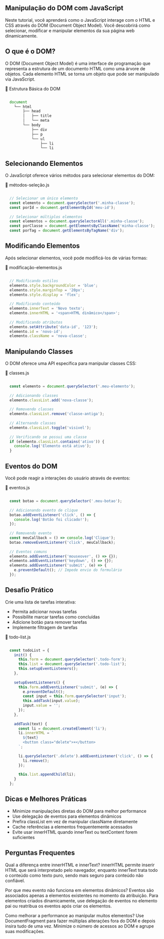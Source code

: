 ## Manipulação do DOM com JavaScript
Neste tutorial, você aprenderá como o JavaScript interage com o HTML e CSS através do DOM (Document Object Model). Você descobrirá como selecionar, modificar e manipular elementos da sua página web dinamicamente.

## O que é o DOM?
O DOM (Document Object Model) é uma interface de programação que representa a estrutura de um documento HTML como uma árvore de objetos. Cada elemento HTML se torna um objeto que pode ser manipulado via JavaScript.

📄 Estrutura Básica do DOM

```javascript

  document
    └── html
        ├── head
        │   ├── title
        │   └── meta
        └── body
            ├── div
            ├── p
            └── ul
                ├── li
                └── li
```

## Selecionando Elementos
O JavaScript oferece vários métodos para selecionar elementos do DOM:

📄 métodos-seleção.js

```javascript

  // Selecionar um único elemento
  const elemento = document.querySelector('.minha-classe');
  const porId = document.getElementById('meu-id');
  
  // Selecionar múltiplos elementos
  const elementos = document.querySelectorAll('.minha-classe');
  const porClasse = document.getElementsByClassName('minha-classe');
  const porTag = document.getElementsByTagName('div');
```

## Modificando Elementos
Após selecionar elementos, você pode modificá-los de várias formas:

📄 modificação-elementos.js

```javascript

  // Modificando estilos
  elemento.style.backgroundColor = 'blue';
  elemento.style.marginTop = '20px';
  elemento.style.display = 'flex';
  
  // Modificando conteúdo
  elemento.innerText = 'Novo texto';
  elemento.innerHTML = '<span>HTML dinâmico</span>';
  
  // Modificando atributos
  elemento.setAttribute('data-id', '123');
  elemento.id = 'novo-id';
  elemento.className = 'nova-classe';
```

## Manipulando Classes
O DOM oferece uma API específica para manipular classes CSS:

📄 classes.js

```javascript

  const elemento = document.querySelector('.meu-elemento');
  
  // Adicionando classes
  elemento.classList.add('nova-classe');
  
  // Removendo classes
  elemento.classList.remove('classe-antiga');
  
  // Alternando classes
  elemento.classList.toggle('visivel');
  
  // Verificando se possui uma classe
  if (elemento.classList.contains('ativo')) {
    console.log('Elemento está ativo');
  }
```

## Eventos do DOM
Você pode reagir a interações do usuário através de eventos:

📄 eventos.js

```javascript

  const botao = document.querySelector('.meu-botao');
  
  // Adicionando evento de clique
  botao.addEventListener('click', () => {
    console.log('Botão foi clicado!');
  });
  
  // Removendo evento
  const meuCallback = () => console.log('Clique');
  botao.removeEventListener('click', meuCallback);
  
  // Eventos comuns
  elemento.addEventListener('mouseover', () => {});
  elemento.addEventListener('keydown', () => {});
  elemento.addEventListener('submit', (e) => {
    e.preventDefault(); // Impede envio do formulário
  });
```

## Desafio Prático
Crie uma lista de tarefas interativa:

- Permita adicionar novas tarefas
- Possibilite marcar tarefas como concluídas
- Adicione botão para remover tarefas
- Implemente filtragem de tarefas

📄 todo-list.js

```javascript

  const todoList = {
    init() {
      this.form = document.querySelector('.todo-form');
      this.list = document.querySelector('.todo-list');
      this.setupEventListeners();
    },
  
    setupEventListeners() {
      this.form.addEventListener('submit', (e) => {
        e.preventDefault();
        const input = this.form.querySelector('input');
        this.addTask(input.value);
        input.value = '';
      });
    },
  
    addTask(text) {
      const li = document.createElement('li');
      li.innerHTML = `
        ${text}
        <button class="delete">×</button>
      `;
      
      li.querySelector('.delete').addEventListener('click', () => {
        li.remove();
      });
  
      this.list.appendChild(li);
    }
  };
```

## Dicas e Melhores Práticas

- Minimize manipulações diretas do DOM para melhor performance
- Use delegação de eventos para elementos dinâmicos
- Prefira classList em vez de manipular className diretamente
- Cache referências a elementos frequentemente acessados
- Evite usar innerHTML quando innerText ou textContent forem suficientes

## Perguntas Frequentes

Qual a diferença entre innerHTML e innerText?
innerHTML permite inserir HTML que será interpretado pelo navegador, enquanto innerText trata todo o conteúdo como texto puro, sendo mais seguro para conteúdo não confiável.

Por que meu evento não funciona em elementos dinâmicos?
Eventos são associados apenas a elementos existentes no momento da atribuição. Para elementos criados dinamicamente, use delegação de eventos no elemento pai ou reatribua os eventos após criar os elementos.

Como melhorar a performance ao manipular muitos elementos?
Use DocumentFragment para fazer múltiplas alterações fora do DOM e depois insira tudo de uma vez. Minimize o número de acessos ao DOM e agrupe suas modificações.